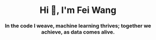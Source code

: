 <h1 align="center">Hi 👋, I'm Fei Wang</h1>
<h3 align="center">In the code I weave, machine learning thrives; together we achieve, as data comes alive.</h3>

